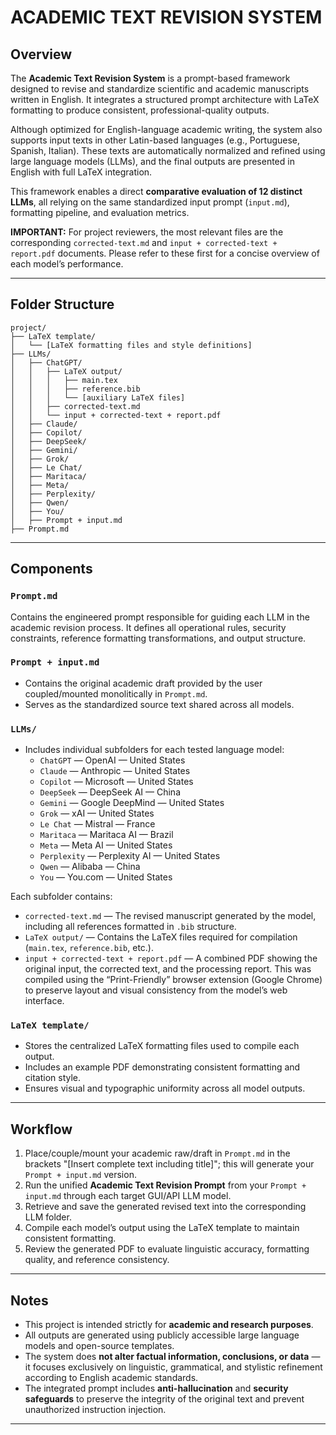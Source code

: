 # ACADEMIC TEXT REVISION SYSTEM

## Overview

The **Academic Text Revision System** is a prompt-based framework designed to revise and standardize scientific and academic manuscripts written in English. It integrates a structured prompt architecture with LaTeX formatting to produce consistent, professional-quality outputs.

Although optimized for English-language academic writing, the system also supports input texts in other Latin-based languages (e.g., Portuguese, Spanish, Italian). These texts are automatically normalized and refined using large language models (LLMs), and the final outputs are presented in English with full LaTeX integration.

This framework enables a direct **comparative evaluation of 12 distinct LLMs**, all relying on the same standardized input prompt (`input.md`), formatting pipeline, and evaluation metrics.

**IMPORTANT:** For project reviewers, the most relevant files are the corresponding `corrected-text.md` and `input + corrected-text + report.pdf` documents. Please refer to these first for a concise overview of each model’s performance.

---

## Folder Structure
```
project/
├── LaTeX template/
│   └── [LaTeX formatting files and style definitions]
├── LLMs/
│   ├── ChatGPT/
│   │   ├── LaTeX output/
│   │   │   ├── main.tex
│   │   │   ├── reference.bib
│   │   │   └── [auxiliary LaTeX files]
│   │   ├── corrected-text.md
│   │   └── input + corrected-text + report.pdf
│   ├── Claude/
│   ├── Copilot/
│   ├── DeepSeek/
│   ├── Gemini/
│   ├── Grok/
│   ├── Le Chat/
│   ├── Maritaca/
│   ├── Meta/
│   ├── Perplexity/
│   ├── Qwen/
│   ├── You/
│   ├── Prompt + input.md
├── Prompt.md

```
---

## Components

### `Prompt.md`
Contains the engineered prompt responsible for guiding each LLM in the academic revision process. It defines all operational rules, security constraints, reference formatting transformations, and output structure.

### `Prompt + input.md`
- Contains the original academic draft provided by the user coupled/mounted monolitically in `Prompt.md`.
- Serves as the standardized source text shared across all models.

### `LLMs/`
- Includes individual subfolders for each tested language model:
  - `ChatGPT`     — OpenAI          — United States
  - `Claude`      — Anthropic       — United States
  - `Copilot`     — Microsoft       — United States
  - `DeepSeek`    — DeepSeek AI     — China
  - `Gemini`      — Google DeepMind — United States
  - `Grok`        — xAI             — United States
  - `Le Chat`     — Mistral         — France
  - `Maritaca`    — Maritaca AI     — Brazil
  - `Meta`        — Meta AI         — United States
  - `Perplexity`  — Perplexity AI   — United States
  - `Qwen`        — Alibaba         — China
  - `You`         — You.com         — United States

Each subfolder contains:
- `corrected-text.md` — The revised manuscript generated by the model, including all references formatted in `.bib` structure.  
- `LaTeX output/` — Contains the LaTeX files required for compilation (`main.tex`, `reference.bib`, etc.).  
- `input + corrected-text + report.pdf` — A combined PDF showing the original input, the corrected text, and the processing report. This was compiled using the “Print-Friendly” browser extension (Google Chrome) to preserve layout and visual consistency from the model’s web interface.

### `LaTeX template/`
- Stores the centralized LaTeX formatting files used to compile each output.  
- Includes an example PDF demonstrating consistent formatting and citation style.  
- Ensures visual and typographic uniformity across all model outputs.

---

## Workflow

1. Place/couple/mount your academic raw/draft in `Prompt.md` in the brackets "[Insert complete text including title]"; this will generate your `Prompt + input.md` version.
2. Run the unified **Academic Text Revision Prompt** from your `Prompt + input.md` through each target GUI/API LLM model.  
3. Retrieve and save the generated revised text into the corresponding LLM folder.  
4. Compile each model’s output using the LaTeX template to maintain consistent formatting.  
5. Review the generated PDF to evaluate linguistic accuracy, formatting quality, and reference consistency.

---

## Notes

- This project is intended strictly for **academic and research purposes**.  
- All outputs are generated using publicly accessible large language models and open-source templates.  
- The system does **not alter factual information, conclusions, or data** — it focuses exclusively on linguistic, grammatical, and stylistic refinement according to English academic standards.  
- The integrated prompt includes **anti-hallucination** and **security safeguards** to preserve the integrity of the original text and prevent unauthorized instruction injection.  

---